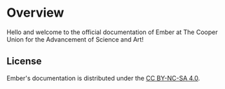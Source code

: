 # Overview

Hello and welcome to the official documentation of Ember at The Cooper
Union for the Advancement of Science and Art!

## License

Ember's documentation is distributed under the [CC BY-NC-SA 4.0].

[cc by-nc-sa 4.0]: https://creativecommons.org/licenses/by-nc-sa/4.0/legalcode
